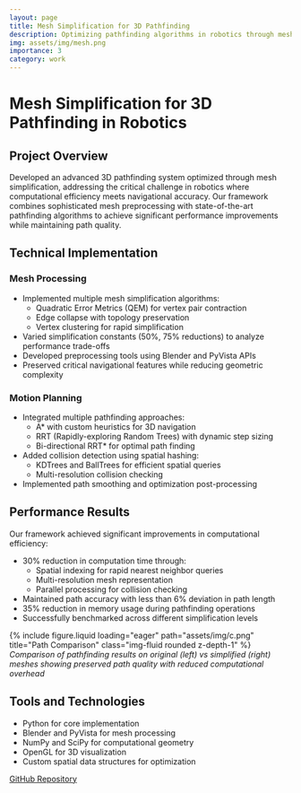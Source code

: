 ```yaml
---
layout: page
title: Mesh Simplification for 3D Pathfinding
description: Optimizing pathfinding algorithms in robotics through mesh simplification
img: assets/img/mesh.png
importance: 3
category: work
---
```


# Mesh Simplification for 3D Pathfinding in Robotics

## Project Overview
Developed an advanced 3D pathfinding system optimized through mesh simplification, addressing the critical challenge in robotics where computational efficiency meets navigational accuracy. Our framework combines sophisticated mesh preprocessing with state-of-the-art pathfinding algorithms to achieve significant performance improvements while maintaining path quality.

## Technical Implementation

### Mesh Processing
- Implemented multiple mesh simplification algorithms:
  - Quadratic Error Metrics (QEM) for vertex pair contraction
  - Edge collapse with topology preservation
  - Vertex clustering for rapid simplification
- Varied simplification constants (50%, 75% reductions) to analyze performance trade-offs
- Developed preprocessing tools using Blender and PyVista APIs
- Preserved critical navigational features while reducing geometric complexity

### Motion Planning
- Integrated multiple pathfinding approaches:
  - A* with custom heuristics for 3D navigation
  - RRT (Rapidly-exploring Random Trees) with dynamic step sizing
  - Bi-directional RRT* for optimal path finding
- Added collision detection using spatial hashing:
  - KDTrees and BallTrees for efficient spatial queries
  - Multi-resolution collision checking
- Implemented path smoothing and optimization post-processing

## Performance Results
Our framework achieved significant improvements in computational efficiency:
- 30% reduction in computation time through:
  - Spatial indexing for rapid nearest neighbor queries
  - Multi-resolution mesh representation
  - Parallel processing for collision checking
- Maintained path accuracy with less than 6% deviation in path length
- 35% reduction in memory usage during pathfinding operations
- Successfully benchmarked across different simplification levels

{% include figure.liquid loading="eager" path="assets/img/c.png" title="Path Comparison" class="img-fluid rounded z-depth-1" %}
*Comparison of pathfinding results on original (left) vs simplified (right) meshes showing preserved path quality with reduced computational overhead*

## Tools and Technologies
- Python for core implementation
- Blender and PyVista for mesh processing
- NumPy and SciPy for computational geometry
- OpenGL for 3D visualization
- Custom spatial data structures for optimization

[GitHub Repository](https://github.com/Ashleyjv/MeshSimplification)